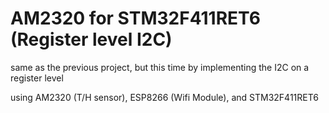# AM2320 for STM32F411RET6 (Register level I2C)
 same as the previous project, but this time by implementing the I2C on a register level

using AM2320 (T/H sensor), ESP8266 (Wifi Module), and STM32F411RET6
